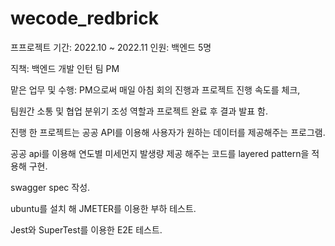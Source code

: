 # wecode_redbrick
프프로젝트 기간: 2022.10 ~ 2022.11
인원: 백엔드 5명

직책: 백엔드 개발 인턴 팀 PM

맡은 업무 및 수행: 
PM으로써 매일 아침 회의 진행과 프로젝트 진행 속도를 체크,



팀원간 소통 및 협업 분위기 조성 역할과 프로젝트 완료 후 결과 발표 함.




진행 한 프로젝트는 공공 API를 이용해 사용자가 원하는 데이터를 제공해주는 프로그램. 



공공 api를 이용해 연도별 미세먼지 발생량 제공 해주는 코드를 layered pattern을 적용해 구현. 



swagger spec 작성.



ubuntu를 설치 해 JMETER를 이용한 부하 테스트.



Jest와 SuperTest를 이용한 E2E 테스트.
